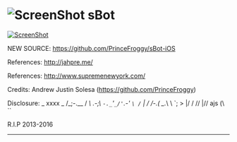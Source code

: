 ![ScreenShot](https://hostr.co/file/970/ceiIRJBaonDT/sboticon.png) sBot
===

[![ScreenShot](https://hostr.co/file/970/ilF6vwgDVrVJ/SBOTTT.png)](https://www.youtube.com/watch?v=tv7Q7u_CF0A)

NEW SOURCE: https://github.com/PrinceFroggy/sBot-iOS

References: http://jahpre.me/

References: http://www.supremenewyork.com/

Credits: Andrew Justin Solesa (https://github.com/PrinceFroggy)

Disclosure: _ xxxx _ /_;-.__ / _\ _.-;_\ `-._`'`_/'`.-' `\ /` | / /-.( \_._\ \ \`; > |/ / // |// ajs \(\ ``

R.I.P 2013-2016

------------------------------------------------------------------------------------------------------------------------------------------
